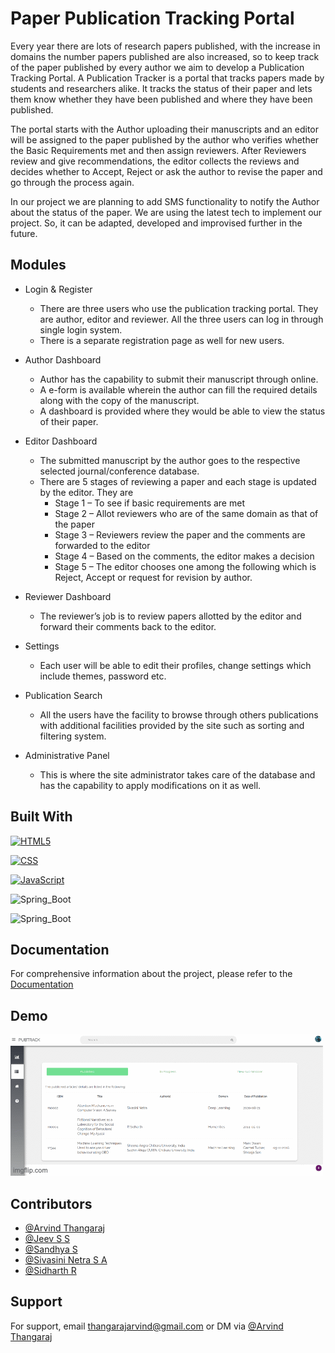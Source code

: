 # Paper Publication Tracking Portal

Every year there are lots of research papers published, with the increase in domains the number papers published are also increased, so to keep track of the paper published by every author we aim to develop a Publication Tracking Portal. A Publication Tracker is a portal that tracks papers made by students and researchers alike. It tracks the status of their paper and lets them know whether they have been published and where they have been published.

The portal starts with the Author uploading their manuscripts and an editor will be assigned to the paper published by the author who verifies whether the Basic Requirements met and then assign reviewers. After Reviewers review and give recommendations, the editor collects the reviews and decides whether to Accept, Reject or ask the author to revise the paper and go through the process again.
 
In our project we are planning to add SMS functionality to notify the Author about the status of the paper. We are using the latest tech to implement our project. So, it can be adapted, developed and improvised further in the future.
## Modules

- Login & Register
    - There are three users who use the publication tracking portal. They are author, editor and reviewer. All the three users can log in through single login system.
    - There is a separate registration page as well for new users.
- Author Dashboard
    - Author has the capability to submit their manuscript through online.
    - A e-form is available wherein the author can fill the required details along with the copy of the manuscript.
    - A dashboard is provided where they would be able to view the status of their paper.

- Editor Dashboard
    - The submitted manuscript by the author goes to the respective selected journal/conference database.
    - There are 5 stages of reviewing a paper and each stage is updated by the editor. They are
        - Stage 1 – To see if basic requirements are met
        - Stage 2 – Allot reviewers who are of the same domain as that of the paper
        - Stage 3 – Reviewers review the paper and the comments are forwarded to the editor 
        - Stage 4 – Based on the comments, the editor makes a decision
        - Stage 5 – The editor chooses one among the following which is Reject, Accept or request for revision by author.

- Reviewer Dashboard
    - The reviewer’s job is to review papers allotted by the editor and forward their comments back to the editor.
- Settings
    - Each user will be able to edit their profiles, change settings which include themes, password etc.
- Publication Search
    - All the users have the facility to browse through others publications with additional facilities provided by the site such as sorting and filtering system.
- Administrative Panel
    - This is where the site administrator takes care of the database and has the capability to apply modifications on it as well.

## Built With

[![HTML5](https://img.shields.io/badge/HTML5-E34F26?style=for-the-badge&logo=html5&logoColor=white)](html5.org)

[![CSS](https://img.shields.io/badge/CSS3-1572B6?style=for-the-badge&logo=css3&logoColor=white)](https://www.w3.org/Style/CSS/Overview.en.html)

[![JavaScript](https://img.shields.io/badge/JavaScript-F7DF1E?style=for-the-badge&logo=javascript&logoColor=black)](https://www.javascript.com/)

![Spring_Boot](https://img.shields.io/badge/Spring_Boot-F2F4F9?style=for-the-badge&logo=spring-boot)

![Spring_Boot](https://img.shields.io/badge/Bootstrap-563D7C?style=for-the-badge&logo=bootstrap&logoColor=white)

## Documentation

For comprehensive information about the project, please refer to the [Documentation](https://github.com/thangarajarvind/Paper-Publication-Tracking-Portal/blob/main/Publication%20portal.pdf)


## Demo

![](https://github.com/thangarajarvind/Paper-Publication-Tracking-Portal/blob/main/pub_track.gif)
## Contributors

- [@Arvind Thangaraj](https://github.com/thangarajarvind)
- [@Jeev S S](https://github.com/hawk354)
- [@Sandhya S](https://github.com/sandhyasankar29)
- [@Sivasini Netra S A](https://github.com/sivasini)
- [@Sidharth R](https://github.com/professorbruh4)

## Support

For support, email thangarajarvind@gmail.com or DM via [@Arvind Thangaraj](https://www.linkedin.com/in/arvind-thangaraj/)